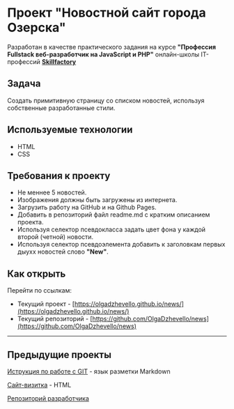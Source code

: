 # Проект "Новостной сайт города Озерска"

Разработан в качестве практического задания на курсе **"Профессия Fullstack веб-разработчик на JavaScript и PHP"** oнлайн-школы IT-профессий [**Skillfactory**](https://skillfactory.ru/ "https://skillfactory.ru/")

## Задача

Создать примитивную страницу со списком новостей, используя собственные разработанные стили.

## Используемые технологии

* HTML
* CSS 

## Требования к проекту

* Не меннее 5 новостей. 
* Изображения должны быть загружены из интернета.
* Загрузить работу на GitHub и на Github Pages.
* Добавить в репозиторий файл readme.md с кратким описанием проекта.
* Используя селектор псевдокласса задать цвет фона у каждой второй (четной) новости.
* Используя селектор псевдоэлемента добавить к заголовкам пeрвых дыухх новостей слово **"New"**.

## Как открыть

Перейти по ссылкам:

* Текущий проект - [https://olgadzhevello.github.io/news/](https://olgadzhevello.github.io/news/) 
* Текущий репозиторий - [https://github.com/OlgaDzhevello/news](https://github.com/OlgaDzhevello/news)

---

## Предыдущие проекты 

[Иструкция по работе с GIT](https://olgadzhevello.github.io/task_3.14/ "https://olgadzhevello.github.io/task_3.14/") - язык разметки Markdown

[Сайт-визитка](https://olgadzhevello.github.io/task_4.9.1/ "https://olgadzhevello.github.io/task_4.9.1/") - HTML 

[Репозиторий разработчика](https://github.com/OlgaDzhevello "https://github.com/OlgaDzhevello")
